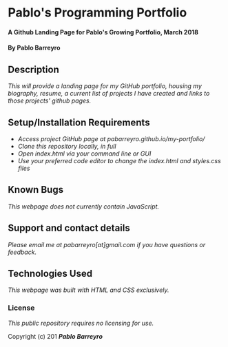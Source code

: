 # Pablo's Programming Portfolio

#### A Github Landing Page for Pablo's Growing Portfolio, March 2018

#### By Pablo Barreyro

## Description

_This will provide a landing page for my GitHub portfolio, housing my biography, resume, a current list of projects I have created and links to those projects' github pages._

## Setup/Installation Requirements

* _Access project GitHub page at pabarreyro.github.io/my-portfolio/_
* _Clone this repository locally, in full_
* _Open index.html via your command line or GUI_
* _Use your preferred code editor to change the index.html and styles.css files_

## Known Bugs

_This webpage does not currently contain JavaScript._

## Support and contact details

_Please email me at pabarreyro[at]gmail.com if you have questions or feedback._

## Technologies Used

_This webpage was built with HTML and CSS exclusively._

### License

*This public repository requires no licensing for use.*

Copyright (c) 201 **_Pablo Barreyro_**
